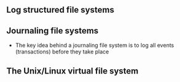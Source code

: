 ## Log structured file systems



## Journaling file systems
- The key idea behind a journaling file system is to log all events (transactions) before they take place


## The Unix/Linux virtual file system
